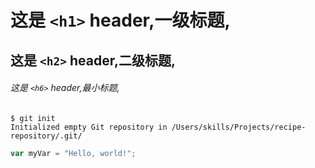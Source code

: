 # 这是 `<h1>` header,一级标题,
## 这是 `<h2>` header,二级标题,
###### 这是 `<h6>` header,最小标题,
```
$ git init
Initialized empty Git repository in /Users/skills/Projects/recipe-repository/.git/
```
``` javascript
var myVar = "Hello, world!";
```
